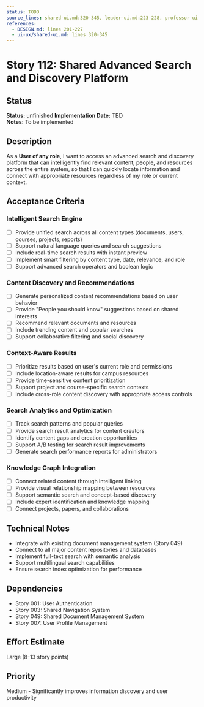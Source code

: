 ```yaml
---
status: TODO
source_lines: shared-ui.md:320-345, leader-ui.md:223-228, professor-ui.md:207-212, student-ui.md:171-180, secretary-ui.md:355-365
references:
  - DESIGN.md: lines 201-227
  - ui-ux/shared-ui.md: lines 320-345
---
```

# Story 112: Shared Advanced Search and Discovery Platform

## Status
**Status:** unfinished
**Implementation Date:** TBD  
**Notes:** To be implemented

## Description
As a **User of any role**, I want to access an advanced search and discovery platform that can intelligently find relevant content, people, and resources across the entire system, so that I can quickly locate information and connect with appropriate resources regardless of my role or current context.

## Acceptance Criteria

### Intelligent Search Engine
- [ ] Provide unified search across all content types (documents, users, courses, projects, reports)
- [ ] Support natural language queries and search suggestions
- [ ] Include real-time search results with instant preview
- [ ] Implement smart filtering by content type, date, relevance, and role
- [ ] Support advanced search operators and boolean logic

### Content Discovery and Recommendations
- [ ] Generate personalized content recommendations based on user behavior
- [ ] Provide "People you should know" suggestions based on shared interests
- [ ] Recommend relevant documents and resources
- [ ] Include trending content and popular searches
- [ ] Support collaborative filtering and social discovery

### Context-Aware Results
- [ ] Prioritize results based on user's current role and permissions
- [ ] Include location-aware results for campus resources
- [ ] Provide time-sensitive content prioritization
- [ ] Support project and course-specific search contexts
- [ ] Include cross-role content discovery with appropriate access controls

### Search Analytics and Optimization
- [ ] Track search patterns and popular queries
- [ ] Provide search result analytics for content creators
- [ ] Identify content gaps and creation opportunities
- [ ] Support A/B testing for search result improvements
- [ ] Generate search performance reports for administrators

### Knowledge Graph Integration
- [ ] Connect related content through intelligent linking
- [ ] Provide visual relationship mapping between resources
- [ ] Support semantic search and concept-based discovery
- [ ] Include expert identification and knowledge mapping
- [ ] Connect projects, papers, and collaborations

## Technical Notes
- Integrate with existing document management system (Story 049)
- Connect to all major content repositories and databases
- Implement full-text search with semantic analysis
- Support multilingual search capabilities
- Ensure search index optimization for performance

## Dependencies
- Story 001: User Authentication
- Story 003: Shared Navigation System
- Story 049: Shared Document Management System
- Story 007: User Profile Management

## Effort Estimate
Large (8-13 story points)

## Priority
Medium - Significantly improves information discovery and user productivity
